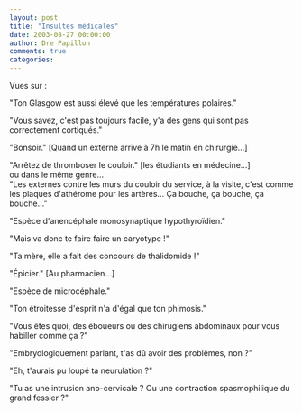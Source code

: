 ```yaml
---
layout: post
title: "Insultes médicales"
date: 2003-08-27 00:00:00
author: Dre Papillon
comments: true
categories: 
---
```



Vues sur :

"Ton Glasgow est aussi élevé que les températures polaires."

"Vous savez, c'est pas toujours facile, y'a des gens qui sont pas correctement cortiqués."

"Bonsoir."  [Quand un externe arrive à 7h le matin en chirurgie...]

"Arrêtez de thromboser le couloir." [les étudiants en médecine...]<BR>ou dans le même genre...<BR>"Les externes contre les murs du couloir du service, à la visite, c'est comme les plaques d'athérome pour les artères...  Ça bouche, ça bouche, ça bouche..."

"Espèce d'anencéphale monosynaptique hypothyroïdien."

"Mais va donc te faire faire un caryotype !"

"Ta mère, elle a fait des concours de thalidomide !"

"Épicier."  [Au pharmacien...]

"Espèce de microcéphale."

"Ton étroitesse d'esprit n'a d'égal que ton phimosis."

"Vous êtes quoi, des éboueurs ou des chirugiens abdominaux pour vous habiller comme ça ?"

"Embryologiquement parlant, t'as dû avoir des problèmes, non ?"

"Eh, t'aurais pu loupé ta neurulation ?"

"Tu as une intrusion ano-cervicale ? Ou une contraction spasmophilique du grand fessier ?"
